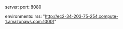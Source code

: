 server:
  port: 8080
  
environments:
  rss: "http://ec2-34-203-75-254.compute-1.amazonaws.com:10001"
